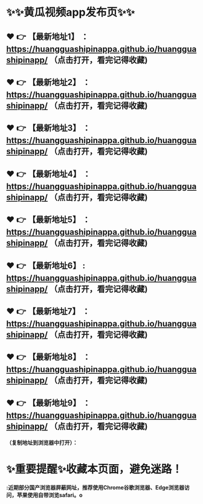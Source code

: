 # :sparkles::sparkles:黄瓜视频app发布页:sparkles::sparkles:

 :heart: :point_right: 【最新地址1】 ：https://huangguashipinappa.github.io/huangguashipinapp/  （点击打开，看完记得收藏)
 ------
 :heart: :point_right: 【最新地址2】 ：https://huangguashipinappa.github.io/huangguashipinapp/  （点击打开，看完记得收藏)
 ------
 :heart: :point_right: 【最新地址3】 ：https://huangguashipinappa.github.io/huangguashipinapp/   （点击打开，看完记得收藏)
 ------
 :heart: :point_right: 【最新地址4】 ：https://huangguashipinappa.github.io/huangguashipinapp/  （点击打开，看完记得收藏)
 ------
 :heart: :point_right: 【最新地址5】 ：https://huangguashipinappa.github.io/huangguashipinapp/   （点击打开，看完记得收藏)
 ------
 :heart: :point_right: 【最新地址6】 : https://huangguashipinappa.github.io/huangguashipinapp/   （点击打开，看完记得收藏)
 ------
 :heart: :point_right: 【最新地址7】 ：https://huangguashipinappa.github.io/huangguashipinapp/   （点击打开，看完记得收藏)
 ------
 :heart: :point_right: 【最新地址8】 ：https://huangguashipinappa.github.io/huangguashipinapp/  （点击打开，看完记得收藏)
 ------
 :heart: :point_right: 【最新地址9】 ：https://huangguashipinappa.github.io/huangguashipinapp/   （点击打开，看完记得收藏)
  ------

  
#### （复制地址到浏览器中打开）：
# :sparkles:重要提醒:sparkles:收藏本页面，避免迷路！
#### :近期部分国产浏览器屏蔽网址，推荐使用Chrome谷歌浏览器、Edge浏览器访问，苹果使用自带浏览safari。o
